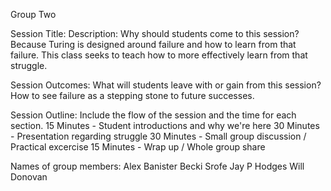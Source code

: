 Group Two

Session Title: Description: Why should students come to this session?
Because Turing is designed around failure and how to learn from that failure. This class seeks to teach how to more effectively learn from that struggle.

Session Outcomes: What will students leave with or gain from this session?
How to see failure as a stepping stone to future successes.

Session Outline: Include the flow of the session and the time for each section.
15 Minutes - Student introductions and why we're here
30 Minutes - Presentation regarding struggle
30 Minutes - Small group discussion / Practical excercise
15 Minutes - Wrap up / Whole group share

Names of group members:
Alex Banister
Becki Srofe
Jay P Hodges
Will Donovan
